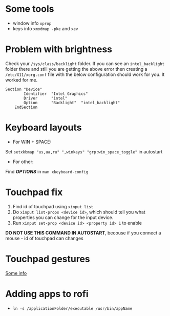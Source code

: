 # Some tools
- window info `xprop`
- keys info `xmodmap -pke` and `xev`

# Problem with brightness

Check your `/sys/class/backlight` folder. If you can see an `intel_backlight` folder there and still you are getting the above error then creating a `/etc/X11/xorg.conf` file with the below configuration should work for you. It worked for me. 

```
Section "Device"
        Identifier  "Intel Graphics" 
        Driver      "intel"
        Option      "Backlight"  "intel_backlight"
    EndSection
```
#  Keyboard layouts

- For WIN + SPACE:

Set `setxkbmap "us,ua,ru" ",winkeys" "grp:win_space_toggle"` in autostart

- For other:

Find ***OPTIONS*** in `man xkeyboard-config`

# Touchpad fix
1. Find id of touchpad using `xinput list`
2. Do `xinput list-props <device id>`, which should tell you what properties you can change for the input device.
3. Run `xinput set-prop <device id> <property id> 1` to enable

**DO NOT USE THIS COMMAND IN AUTOSTART**, becouse if you connect a mouse - id of touchpad can changes

# Touchpad gestures
[Some info](https://www.reddit.com/r/i3wm/comments/579tam/touchpad_gestures_in_i3wm/)

# Adding apps to rofi

- `ln -s /applicationFolder/executable /usr/bin/appName`
